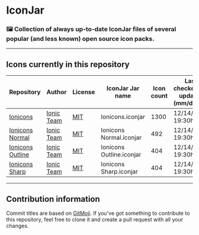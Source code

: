 # IconJar
### 🖼 Collection of always up-to-date IconJar files of several popular (and less known) open source icon packs.
---

## Icons currently in this repository
| Repository                                                 | Author                                      | License                                                           | IconJar Jar name         | Icon count | Last checked for updates (mm/dd/yy) | Extra information  |
|------------------------------------------------------------|---------------------------------------------|-------------------------------------------------------------------|--------------------------|------------|-------------------------------------|--------------------|
| [Ionicons](https://github.com/ionic-team/ionicons)         | [Ionic Team](https://github.com/ionic-team) | [MIT](https://github.com/ionic-team/ionicons/blob/master/LICENSE) | Ionicons.iconjar         | 1300       | 12/14/20, 19:30h UTC                |                    |
| [Ionicons Normal](https://github.com/ionic-team/ionicons)  | [Ionic Team](https://github.com/ionic-team) | [MIT](https://github.com/ionic-team/ionicons/blob/master/LICENSE) | Ionicons Normal.iconjar  | 492        | 12/14/20, 19:30h UTC                | Subset of Ionicons |
| [Ionicons Outline](https://github.com/ionic-team/ionicons) | [Ionic Team](https://github.com/ionic-team) | [MIT](https://github.com/ionic-team/ionicons/blob/master/LICENSE) | Ionicons Outline.iconjar | 404        | 12/14/20, 19:30h UTC                | Subset of Ionicons |
| [Ionicons Sharp](https://github.com/ionic-team/ionicons)   | [Ionic Team](https://github.com/ionic-team) | [MIT](https://github.com/ionic-team/ionicons/blob/master/LICENSE) | Ionicons Sharp.iconjar   | 404        | 12/14/20, 19:30h UTC                | Subset of Ionicons |

---

## Contribution information
Commit titles are based on [GitMoji](https://github.com/carloscuesta/gitmoji). If you've got something to contribute to this repository, feel free to clone it and create a pull request with all your changes.
